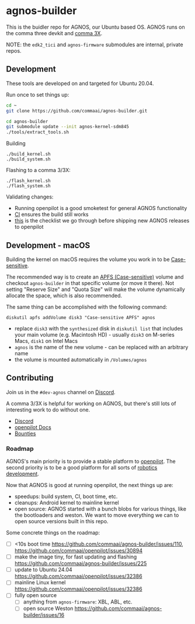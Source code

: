 # agnos-builder

This is the buidler repo for AGNOS, our Ubuntu based OS. AGNOS runs on the comma three devkit and [comma 3X](https://comma.ai/shop/comma-3x).

NOTE: the `edk2_tici` and `agnos-firmware` submodules are internal, private repos.

## Development

These tools are developed on and targeted for Ubuntu 20.04.

Run once to set things up:
```sh
cd ~
git clone https://github.com/commaai/agnos-builder.git

cd agnos-builder
git submodule update --init agnos-kernel-sdm845
./tools/extract_tools.sh
```

Building
```
./build_kernel.sh
./build_system.sh
```

Flashing to a comma 3/3X:
```
./flash_kernel.sh
./flash_system.sh
```

Validating changes:
* Running openpilot is a good smoketest for general AGNOS functionality
* [CI](https://github.com/commaai/agnos-builder/blob/master/.github/workflows/build.yaml) ensures the build still works
* [this](https://github.com/commaai/agnos-builder/blob/master/internal/README.md) is the checklist we go through before shipping new AGNOS releases to openpilot

## Development - macOS

Building the kernel on macOS requires the volume you work in to be [Case-sensitive](https://support.apple.com/lv-lv/guide/disk-utility/dsku19ed921c/mac).

The recommended way is to create an [APFS (Case-sensitive)](https://support.apple.com/lv-lv/guide/disk-utility/add-delete-or-erase-apfs-volumes-dskua9e6a110/22..6/mac/14.0) volume and checkout `agnos-builder` in that specific volume (or move it there). Not setting "Reserve Size" and "Quota Size" will make the volume dynamically allocate the space, which is also recommended.

The same thing can be accomplished with the following command:
```
diskutil apfs addVolume disk3 "Case-sensitive APFS" agnos
```
* replace `disk3` with the `synthesized` disk in `diskutil list` that includes your main volume (e.g. Macintosh HD) - usually `disk3` on M-series Macs, `disk1` on Intel Macs
* `agnos` is the name of the new volume - can be replaced with an arbitrary name
* the volume is mounted automatically in `/Volumes/agnos`

## Contributing

Join us in the `#dev-agnos` channel on [Discord](https://discord.comma.ai).

A comma 3/3X is helpful for working on AGNOS, but there's still lots of interesting work to do without one.

* [Discord](https://discord.comma.ai)
* [openpilot Docs](https://docs.comma.ai)
* [Bounties](https://comma.ai/bounties)

### Roadmap

AGNOS's main priority is to provide a stable platform to [openpilot](https://github.com/commaai/openpilot).
The second priority is to be a good platform for all sorts of [robotics development](https://blog.comma.ai/a-drive-in-the-office/).

Now that AGNOS is good at running openpilot, the next things up are:
* speedups: build system, CI, boot time, etc.
* cleanups: Android kernel to mainline kernel
* open source: AGNOS started with a bunch blobs for various things, like the bootloaders and weston. We want to move everything we can to open source versions built in this repo.

Some concrete things on the roadmap:
- [ ] <10s boot time https://github.com/commaai/agnos-builder/issues/110, https://github.com/commaai/openpilot/issues/30894
- [ ] make the image tiny, for fast updating and flashing https://github.com/commaai/agnos-builder/issues/225
- [ ] update to Ubuntu 24.04 https://github.com/commaai/openpilot/issues/32386
- [ ] mainline Linux kernel https://github.com/commaai/openpilot/issues/32386
- [ ] fully open source 
  - [ ] anything from `agnos-firmware`: XBL, ABL, etc.
  - [ ] open source Weston https://github.com/commaai/agnos-builder/issues/16
